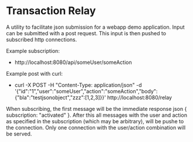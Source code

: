 Transaction Relay
=================

A utility to facilitate json submission for a webapp demo application.
Input can be submitted with a post request. This input is then pushed to subscribed http connections.

Example subscription:
* http://localhost:8080/api/someUser/someAction

Example post with curl:
* curl -X POST -H "Content-Type: application/json" -d '{"id":"1","user":"someUser","action":"someAction","body":{"bla":"testjsonobject","zzz":[1,2,3]}}' http://localhost:8080/relay

When subscribing, the first message will be the immediate response json { subscription: "activated" }.
After this all messages with the user and action as specified in the subscription (which may be arbitrary), will be pushe to the connection.
Only one connection with the user/action combination will be served.
